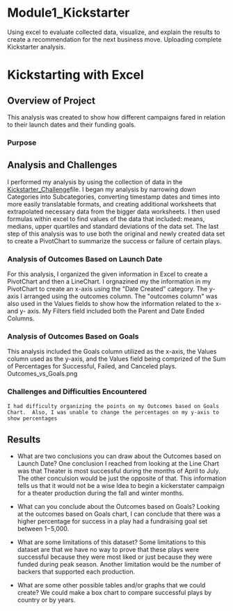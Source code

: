 # Module1_Kickstarter
Using excel to evaluate collected data, visualize, and explain the results to create a recommendation for the next business move.
Uploading complete Kickstarter analysis.
# Kickstarting with Excel

## Overview of Project
This analysis was created to show how different campaigns fared in relation to their launch dates and their funding goals.
### Purpose

## Analysis and Challenges
I performed my analysis by using the collection of data in the [Kickstarter_Challenge]()file.  I began my analysis by narrowing down Categories into Subcategories, converting timestamp dates and times into more easily translatable formats, and creating additional worksheets that extrapolated necessary data from the bigger data worksheets.  I then used formulas within excel to find values of the data that included: means, medians, upper quartiles and standard deviations of the data set.  The last step of this analysis was to use both the original and newly created data set to create a PivotChart to summarize the success or failure of certain plays.  

### Analysis of Outcomes Based on Launch Date
For this analysis, I organized the given information in Excel to create a PivotChart and then a LineChart.  I orgnazined my the information in my PivotChart to create an x-axis using the "Date Created" category.  The y-axis I arranged using the outcomes column. The "outcomes column" was also used in the Values fields to show how the information related to the x- and y- axis.  My Filters field included both the Parent and Date Ended Columns.

### Analysis of Outcomes Based on Goals
This analysis included the Goals column utilized as the x-axis, the Values column used as the y-axis, and the Values field being comprized of the Sum of Percentages for Successful, Failed, and Canceled plays.
Outcomes_vs_Goals.png
### Challenges and Difficulties Encountered
    I had difficulty organizing the points on my Outcomes based on Goals Chart.  Also, I was unable to change the percentages on my y-axis to show percentages

## Results



- What are two conclusions you can draw about the Outcomes based on Launch Date?
    One conclusion I reached from looking at the Line Chart was that Theater is most successful during the months of April to July.  The other conculsion would be just the opposite of that.  This information tells us that it would not be a wise Idea to begin a kickerstater campaign for a theater production during the fall and winter months.

- What can you conclude about the Outcomes based on Goals?
    Looking at the outcomes based on Goals chart, I can conclude that there was a higher percentage for success in a play had a fundraising goal set between $1-$5,000.
- What are some limitations of this dataset?
    Some limitations to this dataset are that we have no way to prove that these plays were successful because they were most liked or just because they were funded during peak season.  Another limitation would be the number of backers that supported each production.  

- What are some other possible tables and/or graphs that we could create?
    We could make a box chart to compare successful plays by country or by years.
